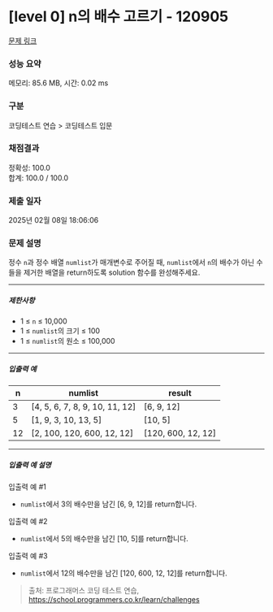 # [level 0] n의 배수 고르기 - 120905 

[문제 링크](https://school.programmers.co.kr/learn/courses/30/lessons/120905) 

### 성능 요약

메모리: 85.6 MB, 시간: 0.02 ms

### 구분

코딩테스트 연습 > 코딩테스트 입문

### 채점결과

정확성: 100.0<br/>합계: 100.0 / 100.0

### 제출 일자

2025년 02월 08일 18:06:06

### 문제 설명

<p style="user-select: auto !important;">정수 <code style="user-select: auto !important;">n</code>과 정수 배열 <code style="user-select: auto !important;">numlist</code>가 매개변수로 주어질 때, <code style="user-select: auto !important;">numlist</code>에서 <code style="user-select: auto !important;">n</code>의 배수가 아닌 수들을 제거한 배열을 return하도록 solution 함수를 완성해주세요.</p>

<hr style="user-select: auto !important;">

<h5 style="user-select: auto !important;">제한사항</h5>

<ul style="user-select: auto !important;">
<li style="user-select: auto !important;">1 ≤ <code style="user-select: auto !important;">n</code> ≤ 10,000</li>
<li style="user-select: auto !important;">1 ≤ <code style="user-select: auto !important;">numlist</code>의 크기 ≤ 100</li>
<li style="user-select: auto !important;">1 ≤ <code style="user-select: auto !important;">numlist</code>의 원소 ≤ 100,000</li>
</ul>

<hr style="user-select: auto !important;">

<h5 style="user-select: auto !important;">입출력 예</h5>
<table class="table" style="user-select: auto !important;">
        <thead style="user-select: auto !important;"><tr style="user-select: auto !important;">
<th style="user-select: auto !important;">n</th>
<th style="user-select: auto !important;">numlist</th>
<th style="user-select: auto !important;">result</th>
</tr>
</thead>
        <tbody style="user-select: auto !important;"><tr style="user-select: auto !important;">
<td style="user-select: auto !important;">3</td>
<td style="user-select: auto !important;">[4, 5, 6, 7, 8, 9, 10, 11, 12]</td>
<td style="user-select: auto !important;">[6, 9, 12]</td>
</tr>
<tr style="user-select: auto !important;">
<td style="user-select: auto !important;">5</td>
<td style="user-select: auto !important;">[1, 9, 3, 10, 13, 5]</td>
<td style="user-select: auto !important;">[10, 5]</td>
</tr>
<tr style="user-select: auto !important;">
<td style="user-select: auto !important;">12</td>
<td style="user-select: auto !important;">[2, 100, 120, 600, 12, 12]</td>
<td style="user-select: auto !important;">[120, 600, 12, 12]</td>
</tr>
</tbody>
      </table>
<hr style="user-select: auto !important;">

<h5 style="user-select: auto !important;">입출력 예 설명</h5>

<p style="user-select: auto !important;">입출력 예 #1</p>

<ul style="user-select: auto !important;">
<li style="user-select: auto !important;"><code style="user-select: auto !important;">numlist</code>에서 3의 배수만을 남긴 [6, 9, 12]를 return합니다.</li>
</ul>

<p style="user-select: auto !important;">입출력 예 #2</p>

<ul style="user-select: auto !important;">
<li style="user-select: auto !important;"><code style="user-select: auto !important;">numlist</code>에서 5의 배수만을 남긴 [10, 5]를 return합니다.</li>
</ul>

<p style="user-select: auto !important;">입출력 예 #3</p>

<ul style="user-select: auto !important;">
<li style="user-select: auto !important;"><code style="user-select: auto !important;">numlist</code>에서 12의 배수만을 남긴 [120, 600, 12, 12]를 return합니다.</li>
</ul>


> 출처: 프로그래머스 코딩 테스트 연습, https://school.programmers.co.kr/learn/challenges